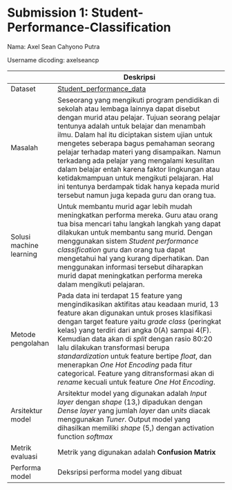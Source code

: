 # Submission 1: Student-Performance-Classification
Nama: Axel Sean Cahyono Putra

Username dicoding: axelseancp

| | Deskripsi |
| ----------- | ----------- |
| Dataset | [Student_performance_data](https://www.kaggle.com/datasets/rabieelkharoua/students-performance-dataset) |
| Masalah | Seseorang yang mengikuti program pendidikan di sekolah atau lembaga lainnya dapat disebut dengan murid atau pelajar. Tujuan seorang pelajar tentunya adalah untuk belajar dan menambah ilmu. Dalam hal itu diciptakan sistem ujian untuk mengetes seberapa bagus pemahaman seorang pelajar terhadap materi yang disampaikan. Namun terkadang ada pelajar yang mengalami kesulitan dalam belajar entah karena faktor lingkungan atau ketidakmampuan untuk mengikuti pelajaran. Hal ini tentunya berdampak tidak hanya kepada murid tersebut namun juga kepada guru dan orang tua. |
| Solusi machine learning | Untuk membantu murid agar lebih mudah meningkatkan performa mereka. Guru atau orang tua bisa mencari tahu langkah langkah yang dapat dilakukan untuk membantu sang murid. Dengan menggunakan sistem *Student performance classification* guru dan orang tua dapat mengetahui hal yang kurang diperhatikan. Dan menggunakan informasi tersebut diharapkan murid dapat meningkatkan performa mereka dalam mengikuti pelajaran. |
| Metode pengolahan | Pada data ini terdapat 15 feature yang mengindikasikan aktifitas atau keadaan murid, 13 feature akan digunakan untuk proses klasifikasi dengan target feature yaitu *grade class* (peringkat kelas) yang terdiri dari angka 0(A) sampai 4(F). Kemudian data akan di *split* dengan rasio 80:20 lalu dilakukan transformasi berupa *standardization* untuk feature bertipe *float*, dan menerapkan *One Hot Encoding* pada fitur categorical. Feature yang ditransformasi akan di *rename* kecuali untuk feature *One Hot Encoding*. |
| Arsitektur model | Arsitektur model yang digunakan adalah *Input layer* dengan *shape* (13,) dipadukan dengan *Dense layer* yang jumlah *layer* dan *units* diacak menggunakan *Tuner*. Output model yang dihasilkan memiliki *shape* (5,) dengan activation function *softmax* |
| Metrik evaluasi | Metrik yang digunakan adalah **Confusion Matrix** |
| Performa model | Deksripsi performa model yang dibuat |